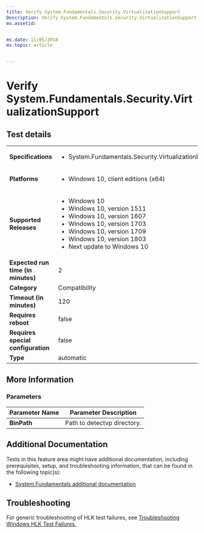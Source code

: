 ```yaml
---
title: Verify System.Fundamentals.Security.VirtualizationSupport
Description: Verify System.Fundamentals.Security.VirtualizationSupport
ms.assetid: 


ms.date: 11/05/2018
ms.topic: article


---
```


# Verify System.Fundamentals.Security.VirtualizationSupport



## Test details

|||
|---|---|
| **Specifications**  | <ul><li>System.Fundamentals.Security.VirtualizationBasedSecurity.VirtualizationSupport</li></ul> |  
| **Platforms**   | <ul><li>Windows 10, client editions (x64)</li></ul> |
| **Supported Releases** | <ul><li>Windows 10</li><li>Windows 10, version 1511</li><li>Windows 10, version 1607</li><li>Windows 10, version 1703</li><li>Windows 10, version 1709</li><li>Windows 10, version 1803</li><li>Next update to Windows 10</li></ul> |
|**Expected run time (in minutes)**| 2 |
|**Category**| Compatibility |
|**Timeout (in minutes)**| 120 |
|**Requires reboot**| false |
|**Requires special configuration**| false |
|**Type**| automatic |

## More Information
### Parameters

| Parameter Name | Parameter Description |
| --- | --- |
| **BinPath** | Path to detectvp directory. |



## Additional Documentation
Tests in this feature area might have additional documentation, including prerequisites, setup, and troubleshooting information, that can be found in the following topic(s): <ul><li>[System.Fundamentals additional documentation](https:///docs.microsoft.com/en-us/windows-hardware/test/hlk/testref/system-fundamentals-additional-documentation.md)</li></ul>

## Troubleshooting
For generic troubleshooting of HLK test failures, see [Troubleshooting Windows HLK Test Failures.](https://docs.microsoft.com/en-us/windows-hardware/HLK/troubleshooting.html)